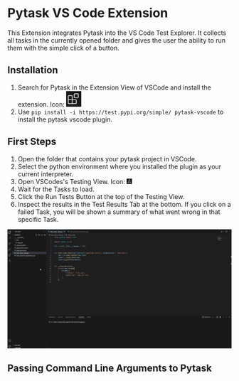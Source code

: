 # Pytask VS Code Extension
This Extension integrates Pytask into the VS Code Test Explorer. It collects all tasks in the currently opened folder and gives the user the ability to run them with the simple click of a button.

## Installation
1. Search for Pytask in the Extension View of VSCode and install the extension. Icon: ![Icon](doc/icon_ext.png) 
2. Use ```pip install -i https://test.pypi.org/simple/ pytask-vscode``` to install the pytask vscode plugin.

## First Steps

1. Open the folder that contains your pytask project in VSCode.
2. Select the python environment where you installed the plugin as your current interpreter.
3. Open VSCodes's Testing View. Icon: <img src="doc/icon_test.png" width="12" height="12">
4. Wait for the Tasks to load.
5. Click the Run Tests Button at the top of the Testing View.
6. Inspect the results in the Test Results Tab at the bottom. If you click on a failed Task, you will be shown a summary of what went wrong in that specific Task.

![Icon](doc/pytask_run.gif)

## Passing Command Line Arguments to Pytask


